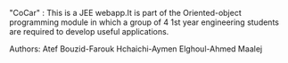 "CoCar" :
This is a JEE webapp.It is part of the Oriented-object programming module in which a group of 4 1st year engineering students are required to develop useful applications.

Authors:
Atef Bouzid-Farouk Hchaichi-Aymen Elghoul-Ahmed Maalej
